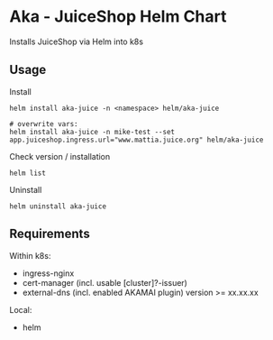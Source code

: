 # Aka - JuiceShop Helm Chart
Installs JuiceShop via Helm into k8s

## Usage
Install
```kubernetes helm
helm install aka-juice -n <namespace> helm/aka-juice

# overwrite vars:
helm install aka-juice -n mike-test --set app.juiceshop.ingress.url="www.mattia.juice.org" helm/aka-juice
```

Check version / installation
```kubernetes helm
helm list
```

Uninstall
```kubernetes helm
helm uninstall aka-juice
```

## Requirements
Within k8s:
- ingress-nginx 
- cert-manager (incl. usable [cluster]?-issuer)
- external-dns (incl. enabled AKAMAI plugin) version >= xx.xx.xx

Local:
- helm

